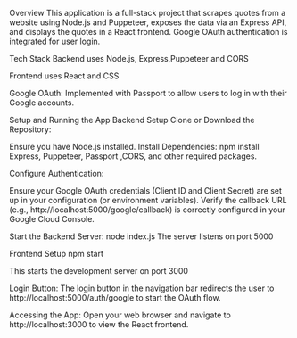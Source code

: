 Overview
This application is a full-stack project that scrapes quotes from a website using Node.js and Puppeteer, exposes the data via an Express API, and displays the quotes in a React frontend. Google OAuth authentication is integrated for user login.

Tech Stack
Backend uses Node.js, Express,Puppeteer and CORS

Frontend uses React and CSS

Google OAuth: Implemented with Passport to allow users to log in with their Google accounts.

Setup and Running the App
Backend Setup
Clone or Download the Repository:

Ensure you have Node.js installed.
Install Dependencies:
npm install Express, Puppeteer, Passport ,CORS, and other required packages.

Configure Authentication:

Ensure your Google OAuth credentials (Client ID and Client Secret) are set up in your configuration (or environment variables).
Verify the callback URL (e.g., http://localhost:5000/google/callback) is correctly configured in your Google Cloud Console.

Start the Backend Server:
node index.js
The server listens on port 5000 

Frontend Setup
npm start

This starts the development server on port 3000

Login Button: The login button in the navigation bar redirects the user to http://localhost:5000/auth/google to start the OAuth flow.

Accessing the App:
    Open your web browser and navigate to http://localhost:3000 to view the React frontend.







